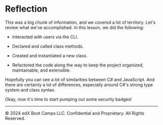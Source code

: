 # Reflection

This was a big chunk of information, and we covered a lot of territory. Let's review what we've accomplished. In this lesson, we did the following:

* Interacted with users via the CLI.

* Declared and called class methods.

* Created and instantiated a new class.

* Refactored the code along the way to keep the project organized, maintainable, and extensible.

Hopefully you can see a lot of similarities between C# and JavaScript. And there are certainly a lot of differences, especially around C#'s strong type system and class syntax.

Okay, now it's time to start pumping out some security badges!

---
© 2024 edX Boot Camps LLC. Confidential and Proprietary. All Rights Reserved.